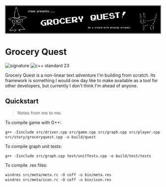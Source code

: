 [![GROCERY QUEST BANNER!](doc/banner.png)](https://cryptidddd.itch.io/groceryquest)

# Grocery Quest

![signature](https://img.shields.io/badge/crane%20did%20this-926cd4?style=for-the-badge)
![c++ standard 23](https://img.shields.io/badge/c++-2023-00599C?style=for-the-badge&logo=cplusplus&logoColor=00599C&labelColor=FFF)

Grocery Quest is a non-linear text adventure I'm building from scratch. Its framework is something I would one day like to make available as a tool for other developers, but currently I don't think I'm ahead of anyone.

## Quickstart

> Notes from me to me.

To compile game with G++:
```
g++ -Iinclude src/driver.cpp src/game.cpp src/graph.cpp src/player.cpp src/story/groceryquest.cpp -o build/quest
```

To compile graph unit tests: 
```
g++ -Iinclude src/graph.cpp test/unitTests.cpp -o build/test/tests
```

To compile .res files:
```
windres src/meta/meta.rc -O coff -o bin/meta.res
windres src/meta/icon.rc -O coff -o bin/icon.res
```
